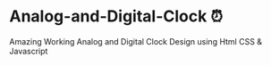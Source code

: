 # Analog-and-Digital-Clock ⏰
Amazing Working Analog and Digital Clock Design using Html CSS &amp; Javascript
